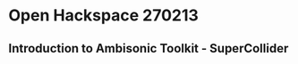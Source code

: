 Open Hackspace 270213
=====================

Introduction to Ambisonic Toolkit - SuperCollider
-------------------------------------------------
